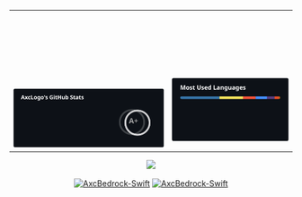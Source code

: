 <table>
  <tr>
    <td>
      <svg width="50%" viewBox="0 0 100 100">
        <img src="https://github.com/axclogo/axclogo/blob/main/assets/data_board_general.svg" /> 
      </svg>
    </td>
    <td>
      <svg width="50%" viewBox="0 0 100 100">
        <img src="https://github.com/axclogo/axclogo/blob/main/assets/data_board_languages.svg"/>
      </svg>
    </td>
  </tr>
</table>

<div align="center"><img src="https://cdn.jsdelivr.net/gh/axclogo/axclogo/assets/github-contribution-grid-snake.svg" /></div>

  <p align="center">
    <a href="https://github.com/axclogo/AxcBedrock-Swift"><img width="278" src="https://denvercoder1-github-readme-stats.vercel.app/api/pin/?username=axclogo&repo=AxcBedrock-Swift&theme=react&bg_color=1F222E&title_color=F85D7F&hide_border=true&icon_color=F8D866&show_icons=false" alt="AxcBedrock-Swift"></a>
    <a href="https://github.com/axclogo/AxcBedrock-Swift"><img width="278" src="https://denvercoder1-github-readme-stats.vercel.app/api/pin/?username=axclogo&repo=AxcBedrock-Swift&theme=react&bg_color=1F222E&title_color=F85D7F&hide_border=true&icon_color=F8D866&show_icons=false" alt="AxcBedrock-Swift"></a>
   
  </p>
